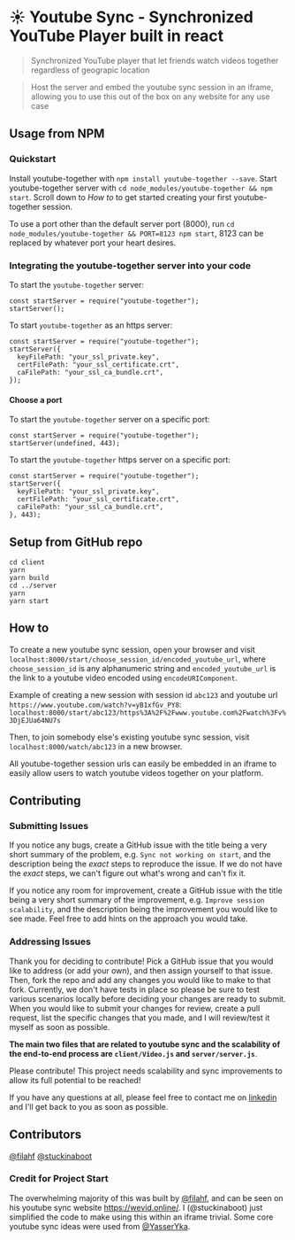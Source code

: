 # :sunny: Youtube Sync - Synchronized YouTube Player built in react

> Synchronized YouTube player that let friends watch videos together regardless of geograpic location

> Host the server and embed the youtube sync session in an iframe, allowing you to use this out of the box on any website for any use case

## Usage from NPM

### Quickstart

Install youtube-together with `npm install youtube-together --save`. Start youtube-together server with `cd node_modules/youtube-together && npm start`. Scroll down to _How to_ to get started creating your first youtube-together session.

To use a port other than the default server port (8000), run `cd node_modules/youtube-together && PORT=8123 npm start`, 8123 can be replaced by whatever port your heart desires.

### Integrating the youtube-together server into your code

To start the `youtube-together` server:

```
const startServer = require("youtube-together");
startServer();
```

To start `youtube-together` as an https server:

```
const startServer = require("youtube-together");
startServer({
  keyFilePath: "your_ssl_private.key",
  certFilePath: "your_ssl_certificate.crt",
  caFilePath: "your_ssl_ca_bundle.crt",
});
```

#### Choose a port

To start the `youtube-together` server on a specific port:

```
const startServer = require("youtube-together");
startServer(undefined, 443);
```

To start the `youtube-together` https server on a specific port:

```
const startServer = require("youtube-together");
startServer({
  keyFilePath: "your_ssl_private.key",
  certFilePath: "your_ssl_certificate.crt",
  caFilePath: "your_ssl_ca_bundle.crt",
}, 443);
```

## Setup from GitHub repo

```
cd client
yarn
yarn build
cd ../server
yarn
yarn start
```

## How to

To create a new youtube sync session, open your browser and visit `localhost:8000/start/choose_session_id/encoded_youtube_url`, where `choose_session_id` is any alphanumeric string and `encoded_youtube_url` is the link to a youtube video encoded using `encodeURIComponent`.

Example of creating a new session with session id `abc123` and youtube url `https://www.youtube.com/watch?v=yB1xfGv_PY8`: `localhost:8000/start/abc123/https%3A%2F%2Fwww.youtube.com%2Fwatch%3Fv%3DjEJUa64NU7s`

Then, to join somebody else's existing youtube sync session, visit `localhost:8000/watch/abc123` in a new browser.

All youtube-together session urls can easily be embedded in an iframe to easily allow users to watch youtube videos together on your platform.

## Contributing

### Submitting Issues

If you notice any bugs, create a GitHub issue with the title being a very short summary of the problem, e.g. `Sync not working on start`, and the description being the _exact_ steps to reproduce the issue. If we do not have the _exact_ steps, we can't figure out what's wrong and can't fix it.

If you notice any room for improvement, create a GitHub issue with the title being a very short summary of the improvement, e.g. `Improve session scalability`, and the description being the improvement you would like to see made. Feel free to add hints on the approach you would take.

### Addressing Issues

Thank you for deciding to contribute! Pick a GitHub issue that you would like to address (or add your own), and then assign yourself to that issue. Then, fork the repo and add any changes you would like to make to that fork. Currently, we don't have tests in place so please be sure to test various scenarios locally before deciding your changes are ready to submit. When you would like to submit your changes for review, create a pull request, list the specific changes that you made, and I will review/test it myself as soon as possible.

**The main two files that are related to youtube sync and the scalability of the end-to-end process are `client/Video.js` and `server/server.js`**.

Please contribute! This project needs scalability and sync improvements to allow its full potential to be reached!

If you have any questions at all, please feel free to contact me on [linkedin](https://www.linkedin.com/in/aspyn-palatnick-577270131/) and I'll get back to you as soon as possible.

## Contributors

[@filahf](https://github.com/filahf) [@stuckinaboot](https://github.com/stuckinaboot)

### Credit for Project Start

The overwhelming majority of this was built by [@filahf](https://www.filipahfelt.se/), and can be seen on his youtube sync website https://wevid.online/. I (@stuckinaboot) just simplified the code to make using this within an iframe trivial. Some core youtube sync ideas were used from [@YasserYka](https://github.com/YasserYka/YT-API).
